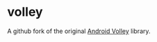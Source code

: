 volley
======

A github fork of the original [Android Volley](https://android.googlesource.com/platform/frameworks/volley/) library.
